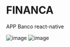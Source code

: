 # FINANCA
APP Banco react-native 

![image](https://github.com/thalisson-sousa/FINANCA/assets/27894150/484f65b2-7435-43af-8028-6537be9be2f3) 
![image](https://github.com/thalisson-sousa/FINANCA/assets/27894150/3d76b386-6eb8-4586-b432-d5333a19437e)
